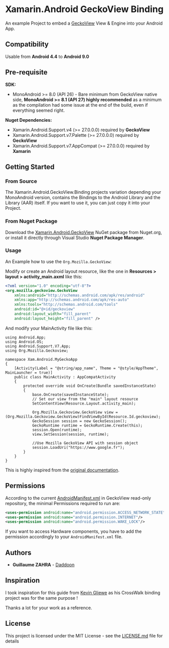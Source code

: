 # Xamarin.Android GeckoView Binding

An example Project to embed a [GeckoView](https://wiki.mozilla.org/Mobile/GeckoView) View & Engine into your Android App.

## Compatibility

Usable from **Android 4.4** to **Android 9.0**

## Pre-requisite

**SDK:**
- MonoAndroid >= 8.0 (API 26) - Bare minimum from GeckoView native side, **MonoAndroid >= 8.1 (API 27) highly recommended** as a minimum as the compilation had some issue at the end of the build, even if everything seemed right.

**Nuget Dependencies:**
- Xamarin.Android.Support.v4 (>= 27.0.0.0) required by **GeckoView**
- Xamarin.Android.Support.v7.Palette (>= 27.0.0.0) required by **GeckoView**
- Xamarin.Android.Support.v7.AppCompat (>= 27.0.0.0) required by **Xamarin**

## Getting Started

### From Source

The Xamarin.Android.GeckoView.Binding projects variation depending your MonoAndroid version, contains the Bindings to the Android Library and the Library (AAR) itself. If you want to use it, you can just copy it into your Project.

### From Nuget Package

Download the [Xamarin.Android.GeckoView](https://www.nuget.org/packages/Xamarin.Android.GeckoView/) NuGet package from Nuget.org, or install it directly through Visual Studio **Nuget Package Manager**.

### Usage

An Example how to use the `Org.Mozilla.GeckoView`:

Modify or create an Android layout resource, like the one in **Resources > layout > activity_main.axml** like this:

```xml
<?xml version="1.0" encoding="utf-8"?>
<org.mozilla.geckoview.GeckoView
    xmlns:android="http://schemas.android.com/apk/res/android"
    xmlns:app="http://schemas.android.com/apk/res-auto"
    xmlns:tools="http://schemas.android.com/tools"
    android:id="@+id/geckoview"
    android:layout_width="fill_parent"
    android:layout_height="fill_parent" />
```

And modify your MainActivity file like this:

```chsharp
using Android.App;
using Android.OS;
using Android.Support.V7.App;
using Org.Mozilla.Geckoview;

namespace Xam.Android.MyGeckoApp
{
    [Activity(Label = "@string/app_name", Theme = "@style/AppTheme", MainLauncher = true)]
    public class MainActivity : AppCompatActivity
    {
        protected override void OnCreate(Bundle savedInstanceState)
        {
            base.OnCreate(savedInstanceState);
            // Set our view from the "main" layout resource
            SetContentView(Resource.Layout.activity_main);

            Org.Mozilla.Geckoview.GeckoView view = (Org.Mozilla.Geckoview.GeckoView)FindViewById(Resource.Id.geckoview);
            GeckoSession session = new GeckoSession();
            GeckoRuntime runtime = GeckoRuntime.Create(this);
            session.Open(runtime);
            view.SetSession(session, runtime);

            //Use Mozilla GeckoView API with session object
            session.LoadUri("https://www.google.fr");
        }
    }
}
```

This is highly inspired from the [original documentation](https://wiki.mozilla.org/Mobile/GeckoView).

## Permissions

According to the current [AndroidManifest.xml](https://github.com/mozilla/gecko-dev/blob/master/mobile/android/geckoview/src/main/AndroidManifest.xml) in GeckoView read-only repository, the minimal Permissions required to run are:

```xml
<uses-permission android:name="android.permission.ACCESS_NETWORK_STATE"/>
<uses-permission android:name="android.permission.INTERNET"/>
<uses-permission android:name="android.permission.WAKE_LOCK"/>
```

If you want to access Hardware components, you have to add the permission accordingly to your `AndroidManifest.xml` file.

## Authors

* **Guillaume ZAHRA** - [Daddoon](https://github.com/Daddoon)

## Inspiration

I took inspiration for this guide from [Kevin Gliewe](https://github.com/KevinGliewe) as his CrossWalk binding project was for the same purpose !

Thanks a lot for your work as a reference.

## License

This project is licensed under the MIT License - see the [LICENSE.md](LICENSE.md) file for details
